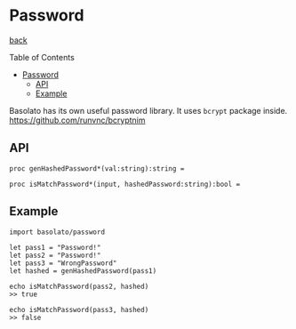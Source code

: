 Password
===
[back](../README.md)

Table of Contents

<!--ts-->
   * [Password](documents/password.md#password)
      * [API](documents/password.md#api)
      * [Example](documents/password.md#example)

<!-- Added by: runner, at: Wed Jul 29 09:34:28 UTC 2020 -->

<!--te-->

Basolato has its own useful password library. It uses `bcrypt` package inside.  
https://github.com/runvnc/bcryptnim

## API
```
proc genHashedPassword*(val:string):string =

proc isMatchPassword*(input, hashedPassword:string):bool =
```

## Example
```
import basolato/password

let pass1 = "Password!"
let pass2 = "Password!"
let pass3 = "WrongPassword"
let hashed = genHashedPassword(pass1)

echo isMatchPassword(pass2, hashed)
>> true

echo isMatchPassword(pass3, hashed)
>> false
```